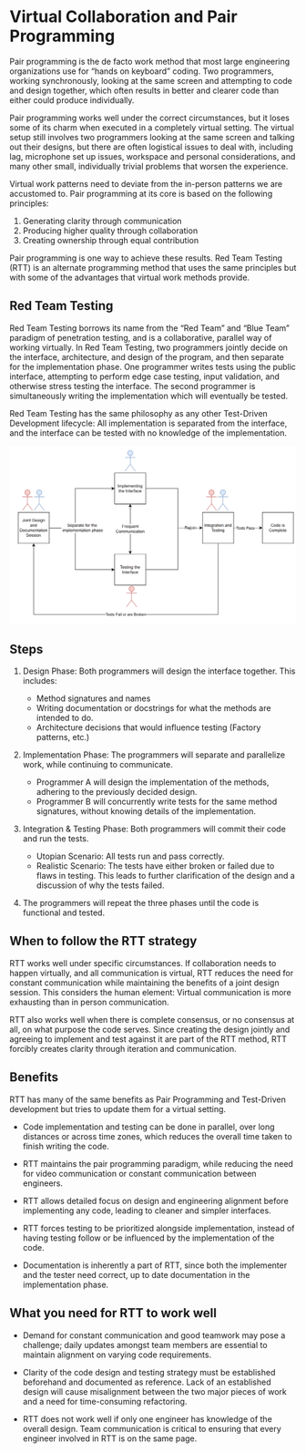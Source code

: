 # Virtual Collaboration and Pair Programming

Pair programming is the de facto work method that most large engineering organizations use for “hands on keyboard” coding. Two programmers, working synchronously, looking at the same screen and attempting to code and design together, which often results in better and clearer code than either could produce individually.

Pair programming works well under the correct circumstances, but it loses some of its charm when executed in a completely virtual setting. The virtual setup still involves two programmers looking at the same screen and talking out their designs, but there are often logistical issues to deal with, including lag, microphone set up issues, workspace and personal considerations, and many other small, individually trivial problems that worsen the experience.

Virtual work patterns need to deviate from the in-person patterns we are accustomed to. Pair programming at its core is based on the following principles:

1. Generating clarity through communication
2. Producing higher quality through collaboration
3. Creating ownership through equal contribution

Pair programming is one way to achieve these results. Red Team Testing (RTT) is an alternate programming method that uses the same principles but with some of the advantages that virtual work methods provide.

## Red Team Testing

Red Team Testing borrows its name from the “Red Team” and “Blue Team” paradigm of penetration testing, and is a collaborative, parallel way of working virtually. In Red Team Testing, two programmers jointly decide on the interface, architecture, and design of the program, and then separate for the implementation phase. One programmer writes tests using the public interface, attempting to perform edge case testing, input validation, and otherwise stress testing the interface. The second programmer is simultaneously writing the implementation which will eventually be tested.

Red Team Testing has the same philosophy as any other Test-Driven Development lifecycle: All implementation is separated from the interface, and the interface can be tested with no knowledge of the implementation.

![ptt-diagram](PTTdiagram.PNG)

## Steps

1. Design Phase: Both programmers will design the interface together. This includes:
    * Method signatures and names
    * Writing documentation or docstrings for what the methods are intended to do.
    * Architecture decisions that would influence testing (Factory patterns, etc.)

2. Implementation Phase: The programmers will separate and parallelize work, while continuing to communicate.
    * Programmer A will design the implementation of the methods, adhering to the previously decided design.
    * Programmer B will concurrently write tests for the same method signatures, without knowing details of the implementation.

3. Integration & Testing Phase: Both programmers will commit their code and run the tests.
    * Utopian Scenario: All tests run and pass correctly.
    * Realistic Scenario: The tests have either broken or failed due to flaws in testing. This leads to further clarification of the design and a discussion of why the tests failed.

4. The programmers will repeat the three phases until the code is functional and tested.

## When to follow the RTT strategy

RTT works well under specific circumstances. If collaboration needs to happen virtually, and all communication is virtual, RTT reduces the need for constant communication while maintaining the benefits of a joint design session. This considers the human element: Virtual communication is more exhausting than in person communication.

RTT also works well when there is complete consensus, or no consensus at all, on what purpose the code serves. Since creating the design jointly and agreeing to implement and test against it are part of the RTT method, RTT forcibly creates clarity through iteration and communication.

## Benefits

RTT has many of the same benefits as Pair Programming and Test-Driven development but tries to update them for a virtual setting.

* Code implementation and testing can be done in parallel, over long distances or across time zones, which reduces the overall time taken to finish writing the code.

* RTT maintains the pair programming paradigm, while reducing the need for video communication or constant communication between engineers.

* RTT allows detailed focus on design and engineering alignment before implementing any code, leading to cleaner and simpler interfaces.

* RTT forces testing to be prioritized alongside implementation, instead of having testing follow or be influenced by the implementation of the code.

* Documentation is inherently a part of RTT, since both the implementer and the tester need correct, up to date documentation in the implementation phase.

## What you need for RTT to work well

* Demand for constant communication and good teamwork may pose a challenge; daily updates amongst team members are essential to maintain alignment on varying code requirements.

* Clarity of the code design and testing strategy must be established beforehand and documented as reference. Lack of an established design will cause misalignment between the two major pieces of work and a need for time-consuming refactoring.

* RTT does not work well if only one engineer has knowledge of the overall design. Team communication is critical to ensuring that every engineer involved in RTT is on the same page.
